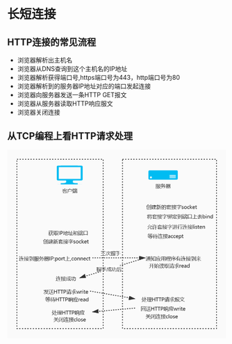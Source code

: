# 长短连接

## HTTP连接的常见流程

* 浏览器解析出主机名
* 浏览器从DNS查询到这个主机名的IP地址
* 浏览器解析获得端口号,https端口号为443，http端口号为80
* 浏览器解析到的服务器IP地址对应的端口发起连接
* 浏览器向服务器发送一条HTTP GET报文
* 浏览器从服务器读取HTTP响应服文
* 浏览器关闭连接

## 从TCP编程上看HTTP请求处理

![tcp连接图](/imgs/network/http/tcp连接.jpg)